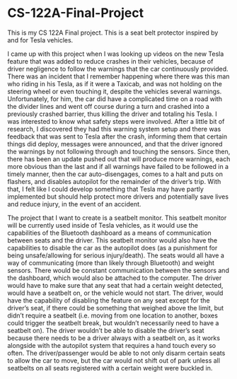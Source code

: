 # CS-122A-Final-Project
This is my CS 122A Final project. This is a seat belt protector inspired by and for Tesla vehicles.

I came up with this project when I was looking up videos on the new Tesla feature that was added to reduce crashes in their vehicles, because of driver negligence to follow the warnings that the car continuously provided. There was an incident that I remember happening where there was this man who riding in his Tesla, as if it were a Taxicab, and was not holding on the steering wheel or even touching it, despite the vehicles several warnings. Unfortunately, for him, the car did have a complicated time on a road with the divider lines and went off course during a turn and crashed into a previously crashed barrier, thus killing the driver and totaling his Tesla. I was interested to know what safety steps were involved. After a little bit of research, I discovered they had this warning system setup and there was feedback that was sent to Tesla after the crash, informing them that certain things did deploy, messages were announced, and that the driver ignored the warnings by not following through and touching the sensors. Since then, there has been an update pushed out that will produce more warnings, each more obvious than the last and if all warnings have failed to be followed in a timely manner, then the car auto-disengages, comes to a halt and puts on flashers, and disables autopilot for the remainder of the driver’s trip. With that, I felt like I could develop something that Tesla may have partly implemented but should help protect more drivers and potentially save lives and reduce injury, in the event of an accident.

The project that I want to create is a seatbelt monitor. This seatbelt monitor will be currently used inside of Tesla vehicles, as it would use the capabilities of the Bluetooth dashboard as a means of communication between seats and the driver. This seatbelt monitor would also have the capabilities to disable the car as the autopilot does (as a punishment for being unsafe/allowing for serious injury/death). The seats would all have a way of communicating (more than likely through Bluetooth) and weight sensors. There would be constant communication between the sensors and the dashboard, which would also be attached to the computer. The driver would have to make sure that any seat that had a certain weight detected, would have a seatbelt on, or the vehicle would not start. The driver, would have the capability of disabling the feature on any seat except for the driver’s seat, if there could be something that weighed above the limit, but didn’t require a seatbelt (i.e. moving from one location to another, boxes could trigger the seatbelt break, but wouldn’t necessarily need to have a seatbelt on). The driver wouldn’t be able to disable the driver’s seat because there needs to be a driver always with a seatbelt on, as it works alongside with the autopilot system that requires a hand touch every so often. The driver/passenger would be able to not only disarm certain seats to allow the car to move, but the car would not shift out of park unless all seatbelts on all seats registered with a certain weight were buckled in.
